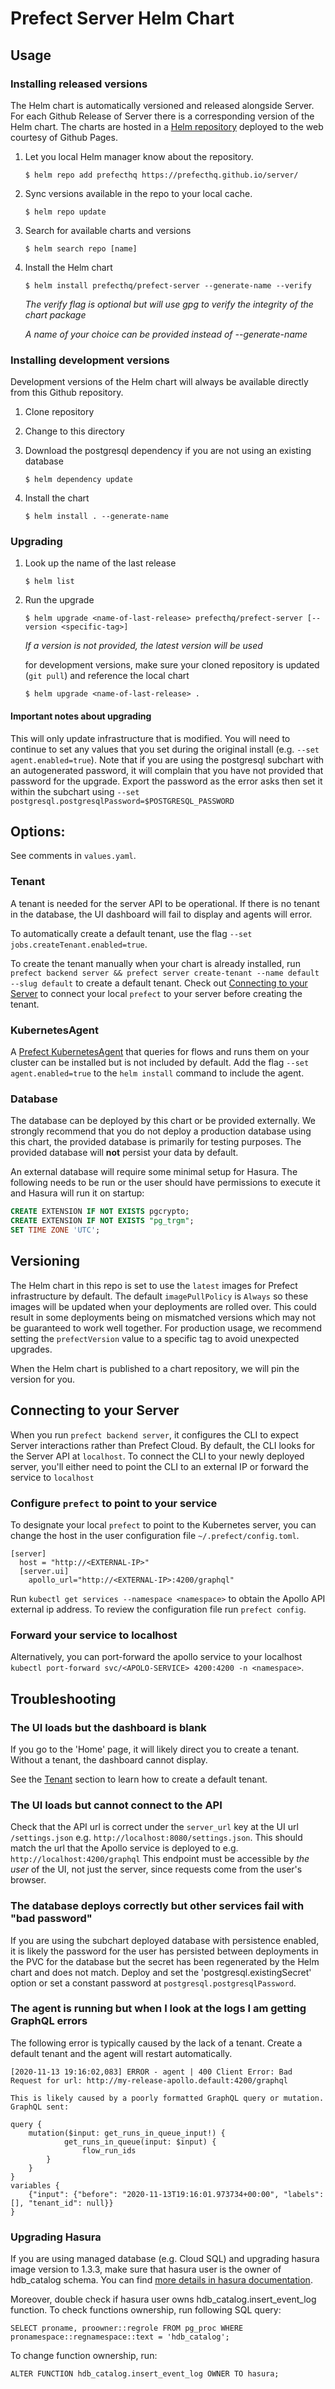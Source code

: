 # Prefect Server Helm Chart

## Usage

### Installing released versions

The Helm chart is automatically versioned and released alongside Server. 
For each Github Release of Server there is a corresponding version of the Helm chart.
The charts are hosted in a [Helm repository](https://helm.sh/docs/chart_repository/) deployed to the web courtesy of Github Pages.

1. Let you local Helm manager know about the repository.

    ```
    $ helm repo add prefecthq https://prefecthq.github.io/server/
    ```

2. Sync versions available in the repo to your local cache.

    ```
    $ helm repo update
    ```

3. Search for available charts and versions

    ```
    $ helm search repo [name]
    ```

4. Install the Helm chart

    ```
    $ helm install prefecthq/prefect-server --generate-name --verify
    ```

    _The verify flag is optional but will use gpg to verify the integrity of the chart package_

    _A name of your choice can be provided instead of --generate-name_


### Installing development versions

Development versions of the Helm chart will always be available directly from this Github repository.

1. Clone repository

2. Change to this directory

3. Download the postgresql dependency if you are not using an existing database

    ```
    $ helm dependency update
    ```

4. Install the chart

    ```
    $ helm install . --generate-name
    ```

### Upgrading

1. Look up the name of the last release

    ```
    $ helm list
    ```

2. Run the upgrade

    ```
    $ helm upgrade <name-of-last-release> prefecthq/prefect-server [--version <specific-tag>]
    ```

    _If a version is not provided, the latest version will be used_

    for development versions, make sure your cloned repository is updated (`git pull`) and reference the local chart
    ```
    $ helm upgrade <name-of-last-release> .
    ```


#### Important notes about upgrading

This will only update infrastructure that is modified.
You will need to continue to set any values that you set during the original install (e.g. `--set agent.enabled=true`).
Note that if you are using the postgresql subchart with an autogenerated password, it will complain that you have not
provided that password for the upgrade.
Export the password as the error asks then set it within the subchart using `--set postgresql.postgresqlPassword=$POSTGRESQL_PASSWORD`


## Options:

See comments in `values.yaml`.

### Tenant
A tenant is needed for the server API to be operational.
If there is no tenant in the database, the UI dashboard will fail to display and agents will error.

To automatically create a default tenant, use the flag `--set jobs.createTenant.enabled=true`.

To create the tenant manually when your chart is already installed, 
run `prefect backend server && prefect server create-tenant --name default --slug default` to create a default tenant.
Check out [Connecting to your Server](#connecting-to-your-server) to connect your local `prefect` to your server before creating the tenant.

### KubernetesAgent

A [Prefect KubernetesAgent](https://docs.prefect.io/orchestration/agents/kubernetes.html) that queries for flows and runs them on your cluster can be installed but is not included by default.
Add the flag `--set agent.enabled=true` to the `helm install` command to include the agent.

### Database

The database can be deployed by this chart or be provided externally. 
We strongly recommend that you do not deploy a production database using this chart, the provided database is primarily for testing purposes.
The provided database will **not** persist your data by default.

An external database will require some minimal setup for Hasura.
The following needs to be run or the user should have permissions to execute it and Hasura will run it on startup:

```sql
CREATE EXTENSION IF NOT EXISTS pgcrypto;
CREATE EXTENSION IF NOT EXISTS "pg_trgm";
SET TIME ZONE 'UTC';
```

## Versioning

The Helm chart in this repo is set to use the `latest` images for Prefect infrastructure by default.
The default `imagePullPolicy` is `Always` so these images will be updated when your deployments are rolled over.
This could result in some deployments being on mismatched versions which may not be guaranteed to work well together.
For production usage, we recommend setting the `prefectVersion` value to a specific tag to avoid unexpected upgrades.

When the Helm chart is published to a chart repository, we will pin the version for you.

##  Connecting to your Server

When you run `prefect backend server`, it configures the CLI to expect Server interactions rather than Prefect Cloud. By default, the CLI looks for the Server API at `localhost`. To connect the CLI to your newly deployed server, you'll either need to point the CLI to an external IP or forward the service to `localhost`
### Configure `prefect` to point to your service

To designate your local `prefect` to point to the Kubernetes server, 
you can change the host in the user configuration file `~/.prefect/config.toml`.

```
[server]
  host = "http://<EXTERNAL-IP>"
  [server.ui]
    apollo_url="http://<EXTERNAL-IP>:4200/graphql"
```
Run `kubectl get services --namespace <namespace>` to obtain the Apollo API external ip address.
To review the configuration file run `prefect config`.
 
### Forward your service to localhost 

Alternatively, you can port-forward the apollo service to your localhost 
`kubectl port-forward svc/<APOLO-SERVICE> 4200:4200 -n <namespace>`. 


## Troubleshooting

### The UI loads but the dashboard is blank

If you go to the 'Home' page, it will likely direct you to create a tenant. Without a tenant, the dashboard cannot display.

See the [Tenant](#tenant) section to learn how to create a default tenant.

### The UI loads but cannot connect to the API

Check that the API url is correct under the `server_url` key at the UI url `/settings.json` e.g. `http://localhost:8080/settings.json`.
This should match the url that the Apollo service is deployed to e.g. `http://localhost:4200/graphql`
This endpoint must be accessible by *the user* of the UI, not just the server, since requests come from the user's browser.

### The database deploys correctly but other services fail with "bad password"

If you are using the subchart deployed database with persistence enabled, 
it is likely the password for the user has persisted between deployments in the PVC for the database but the secret has been regenerated by the Helm chart and does not match. 
Deploy and set the 'postgresql.existingSecret' option or set a constant password at `postgresql.postgresqlPassword`.

### The agent is running but when I look at the logs I am getting GraphQL errors

The following error is typically caused by the lack of a tenant. Create a default tenant and the agent will restart automatically.
```
[2020-11-13 19:16:02,083] ERROR - agent | 400 Client Error: Bad Request for url: http://my-release-apollo.default:4200/graphql

This is likely caused by a poorly formatted GraphQL query or mutation. GraphQL sent:

query {
    mutation($input: get_runs_in_queue_input!) {
            get_runs_in_queue(input: $input) {
                flow_run_ids
        }
    }
}
variables {
    {"input": {"before": "2020-11-13T19:16:01.973734+00:00", "labels": [], "tenant_id": null}}
}
```

### Upgrading Hasura

If you are using managed database (e.g. Cloud SQL) and upgrading hasura image version to 1.3.3, make sure that hasura user is the owner of hdb_catalog schema. 
You can find [more details in hasura documentation](https://hasura.io/docs/1.0/graphql/core/deployment/postgres-requirements.html#notes-for-managed-databases-aws-rds-gcp-cloud-sql-etc).

Moreover, double check if hasura user owns hdb_catalog.insert_event_log function. 
To check functions ownership, run following SQL query: 
```
SELECT proname, proowner::regrole FROM pg_proc WHERE pronamespace::regnamespace::text = 'hdb_catalog';
```

To change function ownership, run: 
```
ALTER FUNCTION hdb_catalog.insert_event_log OWNER TO hasura;
```
